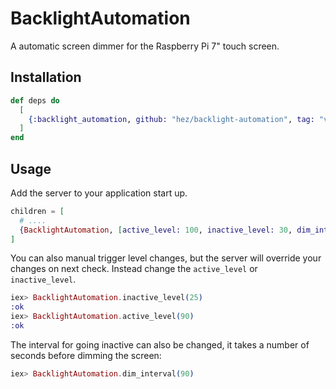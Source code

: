 # BacklightAutomation

A automatic screen dimmer for the Raspberry Pi 7" touch screen.

## Installation

```elixir
def deps do
  [
    {:backlight_automation, github: "hez/backlight-automation", tag: "v0.1.2"}
  ]
end
```

## Usage

Add the server to your application start up.

```elixir
children = [
  # ....
  {BacklightAutomation, [active_level: 100, inactive_level: 30, dim_interval: 60]}
]
```

You can also manual trigger level changes, but the server will override your changes on next check. Instead change the `active_level` or `inactive_level`.

```elixir
iex> BacklightAutomation.inactive_level(25)
:ok
iex> BacklightAutomation.active_level(90)
:ok
```

The interval for going inactive can also be changed, it takes a number of seconds before dimming the screen:

```elixir
iex> BacklightAutomation.dim_interval(90)
```
